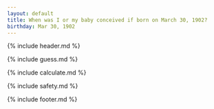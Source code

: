 ```yaml
---
layout: default
title: When was I or my baby conceived if born on March 30, 1902?
birthday: Mar 30, 1902
---
```


{% include header.md %}

{% include guess.md %}

{% include calculate.md %}

{% include safety.md %}

{% include footer.md %}



